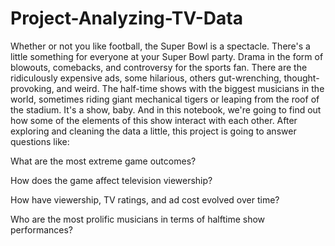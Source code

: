 # Project-Analyzing-TV-Data

Whether or not you like football, the Super Bowl is a spectacle. There's a little something for everyone at your Super Bowl party. Drama in the form of blowouts, comebacks, and controversy for the sports fan. There are the ridiculously expensive ads, some hilarious, others gut-wrenching, thought-provoking, and weird. The half-time shows with the biggest musicians in the world, sometimes riding giant mechanical tigers or leaping from the roof of the stadium. It's a show, baby. And in this notebook, we're going to find out how some of the elements of this show interact with each other. After exploring and cleaning the data a little, this project is going to answer questions like:

What are the most extreme game outcomes?

How does the game affect television viewership?

How have viewership, TV ratings, and ad cost evolved over time?

Who are the most prolific musicians in terms of halftime show performances?
